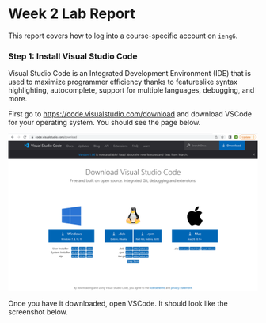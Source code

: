 # Week 2 Lab Report
This report covers how to log into a course-specific account on `ieng6`.

### Step 1: Install Visual Studio Code
Visual Studio Code is an Integrated Development Environment (IDE) that is used to maximize programmer efficiency thanks to featureslike syntax highlighting, autocomplete, support for multiple languages, debugging, and more.

First go to https://code.visualstudio.com/download and download VSCode for your operating system. You should see the page below.

![screenshot 1](lab1-screenshot1.png)

Once you have it downloaded, open VSCode. It should look like the screenshot below.
